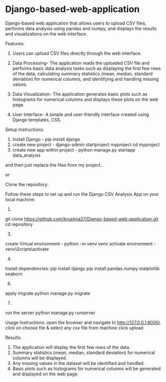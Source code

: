 # Django-based-web-application
Django-based web application that allows users to upload CSV files, performs data analysis using pandas and numpy, and displays the results and visualizations on the web interface.

Features:
1. Users can upload CSV files directly through the web interface.
   
2. Data Processing- The application reads the uploaded CSV file and performs basic data analysis tasks such as displaying the first few rows of the data, calculating summary statistics (mean, median, standard deviation) for numerical columns, and identifying and handling missing values.
   
3. Data Visualization- The application generates basic plots such as histograms for numerical columns and displays these plots on the web page.
 
4. User Interface- A simple and user-friendly interface created using Django templates, CSS.

Setup Instructions:
1. Install Django - pip install django
2. create new project - django-admin startproject myproject
cd myproject
3. create new app within project - python manage.py startapp data_analysis

and then just replace the files from my project..

or
   
Clone the repository:

Follow these steps to set up and run the Django CSV Analysis App on your local machine:

1. 
git clone https://github.com/krushna27/Django-based-web-application.git
cd repository

3.
create Virtual environment - python -m venv venv
activate environment - venv\Scripts\activate


4.
Install dependencies:
pip install django
pip install pandas numpy matplotlib seaborn

6. 
apply migrate
python manage.py migrate

7.
run the server
python manage.py runserver


Usage Instructions:
open the browser and navigate to http://127.0.0.1:8000/.
click on choose file & select any csv file from machine
click upload

Results:
1. The application will display the first few rows of the data.
2. Summary statistics (mean, median, standard deviation) for numerical columns will be displayed.
3. Any missing values in the dataset will be identified and handled.
4. Basic plots such as histograms for numerical columns will be generated and displayed on the web page.
